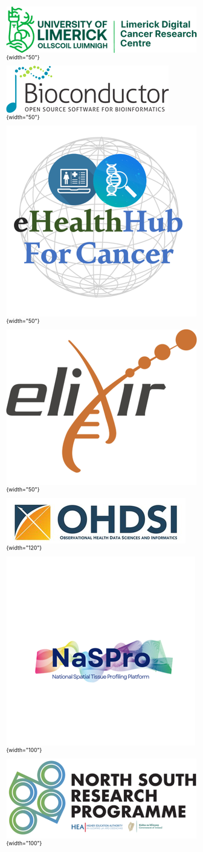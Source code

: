 
![](contents/logo/LDCRC_Logo_fixed.jpg "Limerick Digital Cancer Research Center"){width="50"}

![](contents/logo/bioconductor_logo_cmyk.png "Bioconductor"){width="50"}

![](contents/logo/eHealthHub_logo.png "eHealthHub For Cancer"){width="50"}

![](contents/logo/Elixir_logo-3927606181.png "ELIXIR"){width="50"}

![](contents/logo/OHDSI.jpeg "OHDSI Real World Data"){width="120"}

![](contents/logo/NasPro.png "National Spatial Tissue Profiling Platform"){width="100"}

![](contents/logo/NSRP_Logo.png){width="100"}
